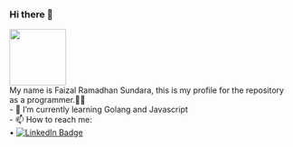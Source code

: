 ### Hi there 👋
<div id="header" align="left">
  <img src="https://media.giphy.com/media/M9gbBd9nbDrOTu1Mqx/giphy.gif" width="100"/>
</div>
My name is Faizal Ramadhan Sundara, this is my profile for the repository as a programmer.🧑‍💻
<div>
  - 🌱 I’m currently learning Golang and Javascript
  <br>
  - 📫 How to reach me: 
    <div>
      • <a href="https://www.linkedin.com/in/faizalramadhansundara24/">
        <img src="https://img.shields.io/badge/LinkedIn-blue?style=for-the-badge&logo=linkedin&logoColor=white" alt="LinkedIn Badge"/>
      </a>
   </div>
</div>
<!--
**faizalsundara/faizalsundara** is a ✨ _special_ ✨ repository because its `README.md` (this file) appears on your GitHub profile.

Here are some ideas to get you started:

- 🔭 I’m currently working on ...
- 🌱 I’m currently learning ...
- 👯 I’m looking to collaborate on ...
- 🤔 I’m looking for help with ...
- 💬 Ask me about ...
- 📫 How to reach me: ...
- 😄 Pronouns: ...
- ⚡ Fun fact: ...
-->
